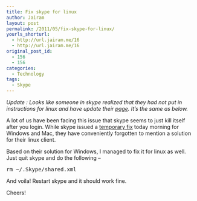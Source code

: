 ```yaml
---
title: Fix skype for linux
author: Jairam
layout: post
permalink: /2011/05/fix-skype-for-linux/
yourls_shorturl:
  - http://url.jairam.me/16
  - http://url.jairam.me/16
original_post_id:
  - 156
  - 156
categories:
  - Technology
tags:
  - Skype
---
```

*Update : Looks like someone in skype realized that they had not put in instructions for linux and have update their [page][1]. It&#8217;s the same as below.*

A lot of us have been facing this issue that skype seems to just kill itself after you login. While skype issued a [temporary fix][1] today morning for Windows and Mac, they have conveniently forgotten to mention a solution for their linux client.

Based on their solution for Windows, I managed to fix it for linux as well. Just quit skype and do the following &#8211;

<pre>rm ~/.Skype/shared.xml</pre>

And voila! Restart skype and it should work fine.

Cheers!

 [1]: http://heartbeat.skype.com/2011/05/problems_signing_into_skype_an.html